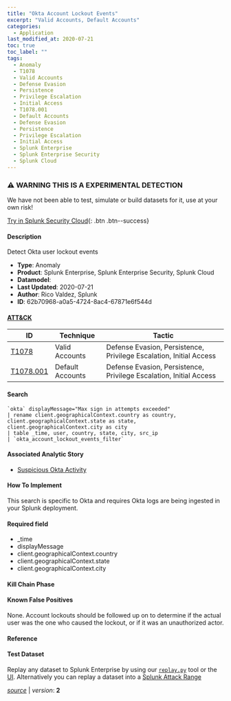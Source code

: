 ```yaml
---
title: "Okta Account Lockout Events"
excerpt: "Valid Accounts, Default Accounts"
categories:
  - Application
last_modified_at: 2020-07-21
toc: true
toc_label: ""
tags:
  - Anomaly
  - T1078
  - Valid Accounts
  - Defense Evasion
  - Persistence
  - Privilege Escalation
  - Initial Access
  - T1078.001
  - Default Accounts
  - Defense Evasion
  - Persistence
  - Privilege Escalation
  - Initial Access
  - Splunk Enterprise
  - Splunk Enterprise Security
  - Splunk Cloud
---
```


### ⚠️ WARNING THIS IS A EXPERIMENTAL DETECTION
We have not been able to test, simulate or build datasets for it, use at your own risk!


[Try in Splunk Security Cloud](https://www.splunk.com/en_us/cyber-security.html){: .btn .btn--success}

#### Description

Detect Okta user lockout events

- **Type**: Anomaly
- **Product**: Splunk Enterprise, Splunk Enterprise Security, Splunk Cloud
- **Datamodel**: 
- **Last Updated**: 2020-07-21
- **Author**: Rico Valdez, Splunk
- **ID**: 62b70968-a0a5-4724-8ac4-67871e6f544d


#### [ATT&CK](https://attack.mitre.org/)

| ID          | Technique   | Tactic      |
| ----------- | ----------- | ----------- |
| [T1078](https://attack.mitre.org/techniques/T1078/) | Valid Accounts | Defense Evasion, Persistence, Privilege Escalation, Initial Access |
| [T1078.001](https://attack.mitre.org/techniques/T1078/001/) | Default Accounts | Defense Evasion, Persistence, Privilege Escalation, Initial Access |

#### Search

```
`okta` displayMessage="Max sign in attempts exceeded" 
| rename client.geographicalContext.country as country, client.geographicalContext.state as state, client.geographicalContext.city as city 
| table _time, user, country, state, city, src_ip 
| `okta_account_lockout_events_filter` 
```

#### Associated Analytic Story
* [Suspicious Okta Activity](/stories/suspicious_okta_activity)


#### How To Implement
This search is specific to Okta and requires Okta logs are being ingested in your Splunk deployment.

#### Required field
* _time
* displayMessage
* client.geographicalContext.country
* client.geographicalContext.state
* client.geographicalContext.city


#### Kill Chain Phase


#### Known False Positives
None. Account lockouts should be followed up on to determine if the actual user was the one who caused the lockout, or if it was an unauthorized actor.





#### Reference


#### Test Dataset
Replay any dataset to Splunk Enterprise by using our [`replay.py`](https://github.com/splunk/attack_data#using-replaypy) tool or the [UI](https://github.com/splunk/attack_data#using-ui).
Alternatively you can replay a dataset into a [Splunk Attack Range](https://github.com/splunk/attack_range#replay-dumps-into-attack-range-splunk-server)




[*source*](https://github.com/splunk/security_content/tree/develop/detections/experimental/application/okta_account_lockout_events.yml) \| *version*: **2**
